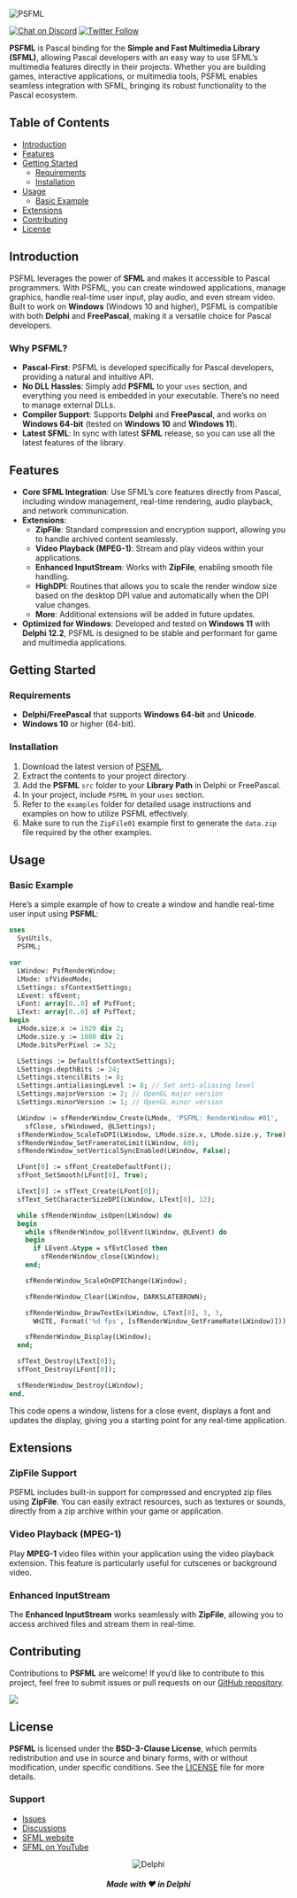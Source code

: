 ![PSFML](media/psfml-logo.png)  

[![Chat on Discord](https://img.shields.io/discord/754884471324672040.svg?logo=discord)](https://discord.gg/tPWjMwK) [![Twitter Follow](https://img.shields.io/twitter/follow/tinyBigGAMES?style=social)](https://twitter.com/tinyBigGAMES)

**PSFML** is Pascal binding for the **Simple and Fast Multimedia Library (SFML)**, allowing  Pascal developers with an easy way to use SFML’s multimedia features directly in their projects. Whether you are building games, interactive applications, or multimedia tools, PSFML enables seamless integration with SFML, bringing its robust functionality to the Pascal ecosystem.

## Table of Contents
- [Introduction](#introduction)
- [Features](#features)
- [Getting Started](#getting-started)
  - [Requirements](#requirements)
  - [Installation](#installation)
- [Usage](#usage)
  - [Basic Example](#basic-example)
- [Extensions](#extensions)
- [Contributing](#contributing)
- [License](#license)

## Introduction

PSFML leverages the power of **SFML** and makes it accessible to Pascal programmers. With PSFML, you can create windowed applications, manage graphics, handle real-time user input, play audio, and even stream video. Built to work on **Windows** (Windows 10 and higher), PSFML is compatible with both **Delphi** and **FreePascal**, making it a versatile choice for Pascal developers.

### Why PSFML?

- **Pascal-First**: PSFML is developed specifically for Pascal developers, providing a natural and intuitive API.
- **No DLL Hassles**: Simply add **PSFML** to your `uses` section, and everything you need is embedded in your executable. There’s no need to manage external DLLs.
- **Compiler Support**: Supports **Delphi** and **FreePascal**, and works on **Windows 64-bit** (tested on **Windows 10** and **Windows 11**).
- **Latest SFML**: In sync with latest **SFML** release, so you can use all the latest features of the library.

## Features

- **Core SFML Integration**: Use SFML’s core features directly from Pascal, including window management, real-time rendering, audio playback, and network communication.
- **Extensions**: 
  - **ZipFile**: Standard compression and encryption support, allowing you to handle archived content seamlessly.
  - **Video Playback (MPEG-1)**: Stream and play videos within your applications.
  - **Enhanced InputStream**: Works with **ZipFile**, enabling smooth file handling.
  - **HighDPI**: Routines that allows you to scale the render window size based on the desktop DPI value and automatically when the DPI value changes.
  - **More**: Additional extensions will be added in future updates.
- **Optimized for Windows**: Developed and tested on **Windows 11** with **Delphi 12.2**, PSFML is designed to be stable and performant for game and multimedia applications.

## Getting Started

### Requirements

- **Delphi/FreePascal** that supports **Windows 64-bit** and **Unicode**.
- **Windows 10** or higher (64-bit).

### Installation

1. Download the latest version of [PSFML](https://github.com/tinyBigGAMES/PSFML/archive/refs/heads/main.zip).
2. Extract the contents to your project directory.
3. Add the **PSFML** `src` folder to your **Library Path** in Delphi or FreePascal.
4. In your project, include `PSFML` in your `uses` section.
5. Refer to the `examples` folder for detailed usage instructions and examples on how to utilize PSFML effectively.
6. Make sure to run the `ZipFile01` example first to generate the `data.zip` file required by the other examples.

## Usage

### Basic Example

Here’s a simple example of how to create a window and handle real-time user input using **PSFML**:

```Pascal
uses
  SysUtils,  
  PSFML;

var
  LWindow: PsfRenderWindow;
  LMode: sfVideoMode;
  LSettings: sfContextSettings;
  LEvent: sfEvent;
  LFont: array[0..0] of PsfFont;
  LText: array[0..0] of PsfText;
begin
  LMode.size.x := 1920 div 2;
  LMode.size.y := 1080 div 2;
  LMode.bitsPerPixel := 32;

  LSettings := Default(sfContextSettings);
  LSettings.depthBits := 24;
  LSettings.stencilBits := 8;
  LSettings.antialiasingLevel := 8; // Set anti-aliasing level
  LSettings.majorVersion := 2; // OpenGL major version
  LSettings.minorVersion := 1; // OpenGL minor version

  LWindow := sfRenderWindow_Create(LMode, 'PSFML: RenderWindow #01',
    sfClose, sfWindowed, @LSettings);
  sfRenderWindow_ScaleToDPI(LWindow, LMode.size.x, LMode.size.y, True);
  sfRenderWindow_SetFramerateLimit(LWindow, 60);
  sfRenderWindow_setVerticalSyncEnabled(LWindow, False);

  LFont[0] := sfFont_CreateDefaultFont();
  sfFont_SetSmooth(LFont[0], True);

  LText[0] := sfText_Create(LFont[0]);
  sfText_SetCharacterSizeDPI(LWindow, LText[0], 12);

  while sfRenderWindow_isOpen(LWindow) do
  begin
    while sfRenderWindow_pollEvent(LWindow, @LEvent) do
    begin
      if LEvent.&type = sfEvtClosed then
        sfRenderWindow_close(LWindow);
    end;

    sfRenderWindow_ScaleOnDPIChange(LWindow);

    sfRenderWindow_Clear(LWindow, DARKSLATEBROWN);

    sfRenderWindow_DrawTextEx(LWindow, LText[0], 3, 3,
      WHITE, Format('%d fps', [sfRenderWindow_GetFrameRate(LWindow)]));

    sfRenderWindow_Display(LWindow);
  end;

  sfText_Destroy(LText[0]);
  sfFont_Destroy(LFont[0]);

  sfRenderWindow_Destroy(LWindow);
end.
```

This code opens a window, listens for a close event, displays a font and updates the display, giving you a starting point for any real-time application.

## Extensions

### ZipFile Support

PSFML includes built-in support for compressed and encrypted zip files using **ZipFile**. You can easily extract resources, such as textures or sounds, directly from a zip archive within your game or application.

### Video Playback (MPEG-1)

Play **MPEG-1** video files within your application using the video playback extension. This feature is particularly useful for cutscenes or background video.

### Enhanced InputStream

The **Enhanced InputStream** works seamlessly with **ZipFile**, allowing you to access archived files and stream them in real-time.

## Contributing

Contributions to **PSFML** are welcome! If you’d like to contribute to this project, feel free to submit issues or pull requests on our [GitHub repository](https://github.com/tinyBigGAMES/PSFML).

<a href="https://github.com/tinyBigGAMES/PSFML/graphs/contributors">
  <img src="https://contrib.rocks/image?repo=tinyBigGAMES/PSFML&max=500&columns=20&anon=1" />
</a>

## License

**PSFML** is licensed under the **BSD-3-Clause License**, which permits redistribution and use in source and binary forms, with or without modification, under specific conditions. See the [LICENSE](https://github.com/tinyBigGAMES/PSFML?tab=BSD-3-Clause-1-ov-file#BSD-3-Clause-1-ov-file) file for more details.

### Support

- <a href="https://github.com/tinyBigGAMES/PSFML/issues" target="_blank">Issues</a>
- <a href="https://github.com/tinyBigGAMES/PSFML/discussions" target="_blank">Discussions</a>
- <a href="https://www.sfml-dev.org/" target="_blank">SFML website</a>
- <a href="https://www.youtube.com/results?search_query=SFML&sp=CAI%253D" target="_blank">SFML on YouTube</a>

<p align="center">
<img src="media/delphi.png" alt="Delphi">
</p>
<h5 align="center">

Made with :heart: in Delphi
</h5>